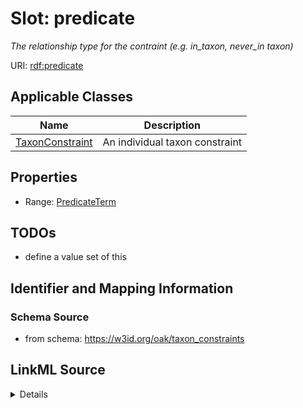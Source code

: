 # Slot: predicate
_The relationship type for the contraint (e.g. in_taxon, never_in taxon)_


URI: [rdf:predicate](http://www.w3.org/1999/02/22-rdf-syntax-ns#predicate)



<!-- no inheritance hierarchy -->




## Applicable Classes

| Name | Description |
| --- | --- |
[TaxonConstraint](TaxonConstraint.md) | An individual taxon constraint






## Properties

* Range: [PredicateTerm](PredicateTerm.md)







## TODOs

* define a value set of this

## Identifier and Mapping Information







### Schema Source


* from schema: https://w3id.org/oak/taxon_constraints




## LinkML Source

<details>
```yaml
name: predicate
description: The relationship type for the contraint (e.g. in_taxon, never_in taxon)
todos:
- define a value set of this
from_schema: https://w3id.org/oak/taxon_constraints
rank: 1000
slot_uri: rdf:predicate
alias: predicate
owner: TaxonConstraint
domain_of:
- TaxonConstraint
range: PredicateTerm

```
</details>
